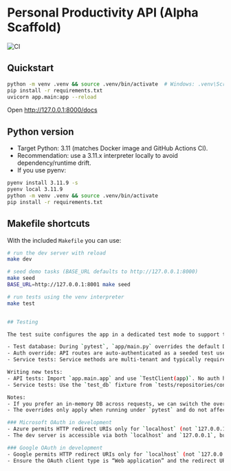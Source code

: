 # Personal Productivity API (Alpha Scaffold)


![CI](https://github.com/thekitbag/ppapp-fastapi/actions/workflows/ci.yml/badge.svg)

## Quickstart
```bash
python -m venv .venv && source .venv/bin/activate  # Windows: .venv\Scripts\activate
pip install -r requirements.txt
uvicorn app.main:app --reload
```
Open http://127.0.0.1:8000/docs

## Python version

- Target Python: 3.11 (matches Docker image and GitHub Actions CI).
- Recommendation: use a 3.11.x interpreter locally to avoid dependency/runtime drift.
- If you use pyenv:

```bash
pyenv install 3.11.9 -s
pyenv local 3.11.9
python -m venv .venv && source .venv/bin/activate
pip install -r requirements.txt
```

## Makefile shortcuts

With the included `Makefile` you can use:

```bash
# run the dev server with reload
make dev

# seed demo tasks (BASE_URL defaults to http://127.0.0.1:8000)
make seed
BASE_URL=http://127.0.0.1:8001 make seed

# run tests using the venv interpreter
make test


## Testing

The test suite configures the app in a dedicated test mode to support the recent multi‑tenant refactor:

- Test database: During `pytest`, `app/main.py` overrides the default DB to `sqlite:///./test.db`, recreating schema fresh per run. This avoids schema drift with the development database and ensures deterministic tests.
- Auth override: API routes are auto‑authenticated as a seeded test user (`id: user_test`) via a dependency override, so tests do not need to manage cookies.
- Service tests: Service methods are multi‑tenant and typically require a `user_id`. Tests should pass a user ID explicitly and can seed a user using the provided in‑memory session (see examples in `tests/services/*`).

Writing new tests:
- API tests: Import `app.main.app` and use `TestClient(app)`. No auth headers/cookies are required due to the test override.
- Service tests: Use the `test_db` fixture from `tests/repositories/conftest.py`, create a user (or reuse the seeded one), and pass `user_id` to service methods.

Notes:
- If you prefer an in‑memory DB across requests, we can switch the override to `sqlite:///:memory:` using `StaticPool`. The current on‑disk `test.db` keeps things simple and persistent during a test session.
- The overrides only apply when running under `pytest` and do not affect dev or production.

### Microsoft OAuth in development
- Azure permits HTTP redirect URIs only for `localhost` (not `127.0.0.1`). Set `MS_REDIRECT_URI=http://localhost:8000/auth/ms/callback` in `.env.local` and add the same value to your Azure app registration.
- The dev server is accessible via both `localhost` and `127.0.0.1`, but the OAuth redirect must exactly match the Azure configuration.

### Google OAuth in development
- Google permits HTTP redirect URIs only for `localhost` (not `127.0.0.1`). Set `GOOGLE_REDIRECT_URI=http://localhost:8000/auth/google/callback` in `.env.local` and add the same value to your Google Cloud Console OAuth client.
- Ensure the OAuth client type is “Web application” and the redirect URI matches exactly; JavaScript origins are not required for this server-side flow.
